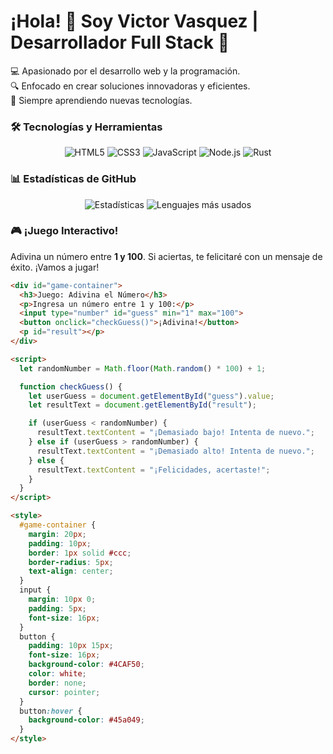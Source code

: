 # ¡Hola! 👋 Soy **Victor Vasquez** | Desarrollador Full Stack 🚀  

💻 Apasionado por el desarrollo web y la programación.  
🔍 Enfocado en crear soluciones innovadoras y eficientes.  
🚀 Siempre aprendiendo nuevas tecnologías.  

### 🛠️ Tecnologías y Herramientas  

<div align="center">  
  <img src="https://img.shields.io/badge/HTML5-E34F26?style=for-the-badge&logo=html5&logoColor=white" alt="HTML5">  
  <img src="https://img.shields.io/badge/CSS3-1572B6?style=for-the-badge&logo=css3&logoColor=white" alt="CSS3">  
  <img src="https://img.shields.io/badge/JavaScript-F7DF1E?style=for-the-badge&logo=javascript&logoColor=black" alt="JavaScript">  
  <img src="https://img.shields.io/badge/Node.js-339933?style=for-the-badge&logo=nodedotjs&logoColor=white" alt="Node.js">  
  <img src="https://img.shields.io/badge/Rust-000000?style=for-the-badge&logo=rust&logoColor=white" alt="Rust">  
</div>  

### 📊 Estadísticas de GitHub  

<div align="center">  
  <img src="https://github-readme-stats.vercel.app/api?username=VictorVasquezZT2005&show_icons=true&theme=radical" alt="Estadísticas">  
  <img src="https://github-readme-stats.vercel.app/api/top-langs/?username=VictorVasquezZT2005&layout=compact&theme=radical" alt="Lenguajes más usados">  
</div>  

### 🎮 ¡Juego Interactivo!  
Adivina un número entre **1 y 100**. Si aciertas, te felicitaré con un mensaje de éxito. ¡Vamos a jugar!  

```html
<div id="game-container">
  <h3>Juego: Adivina el Número</h3>
  <p>Ingresa un número entre 1 y 100:</p>
  <input type="number" id="guess" min="1" max="100">
  <button onclick="checkGuess()">¡Adivina!</button>
  <p id="result"></p>
</div>

<script>
  let randomNumber = Math.floor(Math.random() * 100) + 1;

  function checkGuess() {
    let userGuess = document.getElementById("guess").value;
    let resultText = document.getElementById("result");

    if (userGuess < randomNumber) {
      resultText.textContent = "¡Demasiado bajo! Intenta de nuevo.";
    } else if (userGuess > randomNumber) {
      resultText.textContent = "¡Demasiado alto! Intenta de nuevo.";
    } else {
      resultText.textContent = "¡Felicidades, acertaste!";
    }
  }
</script>

<style>
  #game-container {
    margin: 20px;
    padding: 10px;
    border: 1px solid #ccc;
    border-radius: 5px;
    text-align: center;
  }
  input {
    margin: 10px 0;
    padding: 5px;
    font-size: 16px;
  }
  button {
    padding: 10px 15px;
    font-size: 16px;
    background-color: #4CAF50;
    color: white;
    border: none;
    cursor: pointer;
  }
  button:hover {
    background-color: #45a049;
  }
</style>

